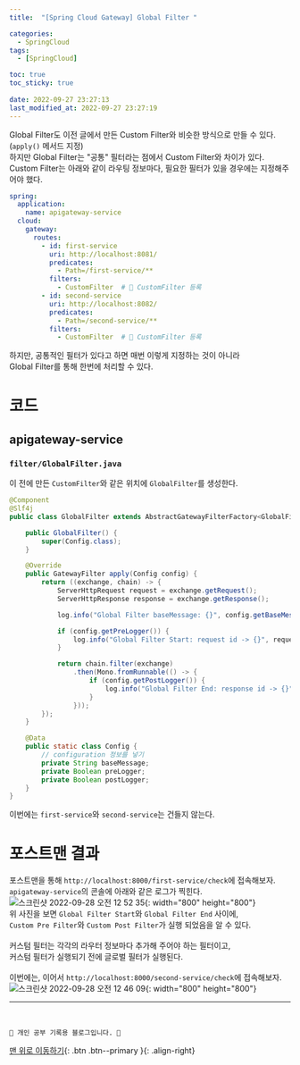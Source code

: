 ```yaml
---
title:  "[Spring Cloud Gateway] Global Filter "

categories:
  - SpringCloud
tags:
  - [SpringCloud]

toc: true
toc_sticky: true
 
date: 2022-09-27 23:27:13
last_modified_at: 2022-09-27 23:27:19
---
```

Global Filter도 이전 글에서 만든 Custom Filter와 비슷한 방식으로 만들 수 있다. (`apply()` 메서드 지정)<br>
하지만 Global Filter는 "공통" 필터라는 점에서 Custom Filter와 차이가 있다.<br>
Custom Filter는 아래와 같이 라우팅 정보마다, 필요한 필터가 있을 경우에는 지정해주어야 했다.
```yml
spring:
  application:
    name: apigateway-service
  cloud:
    gateway:
      routes:
        - id: first-service
          uri: http://localhost:8081/
          predicates:
            - Path=/first-service/**
          filters:
            - CustomFilter  # 🌟 CustomFilter 등록
        - id: second-service
          uri: http://localhost:8082/
          predicates:
            - Path=/second-service/**
          filters:
            - CustomFilter  # 🌟 CustomFilter 등록
```
하지만, 공통적인 필터가 있다고 하면 매번 이렇게 지정하는 것이 아니라<br>
Global Filter를 통해 한번에 처리할 수 있다.

# 코드
## apigateway-service
### `filter/GlobalFilter.java`
이 전에 만든 `CustomFilter`와 같은 위치에 `GlobalFilter`를 생성한다.
```java
@Component
@Slf4j
public class GlobalFilter extends AbstractGatewayFilterFactory<GlobalFilter.Config> {

    public GlobalFilter() {
        super(Config.class);
    }

    @Override
    public GatewayFilter apply(Config config) {
        return ((exchange, chain) -> {
            ServerHttpRequest request = exchange.getRequest();
            ServerHttpResponse response = exchange.getResponse();

            log.info("Global Filter baseMessage: {}", config.getBaseMessage());

            if (config.getPreLogger()) {
                log.info("Global Filter Start: request id -> {}", request.getId());
            }

            return chain.filter(exchange)
                .then(Mono.fromRunnable(() -> {
                    if (config.getPostLogger()) {
                        log.info("Global Filter End: response id -> {}", response.getStatusCode());
                    }
                }));
        });
    }

    @Data
    public static class Config {
        // configuration 정보를 넣기
        private String baseMessage;
        private Boolean preLogger;
        private Boolean postLogger;
    }
}
```
이번에는 `first-service`와 `second-service`는 건들지 않는다.

# 포스트맨 결과
포스트맨을 통해 `http://localhost:8000/first-service/check`에 접속해보자.<br>
`apigateway-service`의 콘솔에 아래와 같은 로그가 찍힌다.<br>
![스크린샷 2022-09-28 오전 12 52 35](https://user-images.githubusercontent.com/59405576/192575191-09723d3e-aa2c-4ecc-9bf9-ffa92751618f.png){: width="800" height="800"}<br>
위 사진을 보면 `Global Filter Start`와 `Global Filter End` 사이에,<br>
`Custom Pre Filter`와 `Custom Post Filter`가 실행 되었음을 알 수 있다.<br><br>
커스텀 필터는 각각의 라우터 정보마다 추가해 주어야 하는 필터이고,<br>
커스텀 필터가 실행되기 전에 글로벌 필터가 실행된다.<br><br>
이번에는, 이어서 `http://localhost:8000/second-service/check`에 접속해보자.
![스크린샷 2022-09-28 오전 12 46 09](https://user-images.githubusercontent.com/59405576/192573472-bcec53ba-b118-4edc-8d15-985493c07d06.png){: width="800" height="800"}<br>









***
<br>


    💛 개인 공부 기록용 블로그입니다. 👻

[맨 위로 이동하기](#){: .btn .btn--primary }{: .align-right}